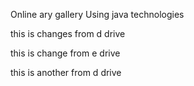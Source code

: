 Online ary gallery Using java technologies

this is changes from d drive

this is change from e drive

this is another from d drive
